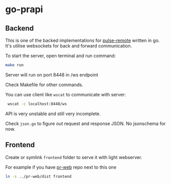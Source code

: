 # go-prapi

## Backend

This is one of the backed implementations for [pulse-remote](https://github.com/undg/pulse-remote) written in go.
It's utilise websockets for back and forward communication.

To start the server, open terminal and run command:

```bash
make run
```

Server will run on port 8448 in /ws endpoint

Check Makefile for other commands.

You can use client like `wscat` to communicate with server:

```bash
 wscat -c localhost:8448/ws
```

API is very unstable and still very incomplete.

Check `json.go` to figure out request and response JSON. No jsonschema for now.

## Frontend

Create or symlink `frontend` folder to serve it with light webserver.

For example if you have [pr-web](https://github.com/undg/pr-web) repo next to this one

```bash
ln -s ../pr-web/dist frontend
```
